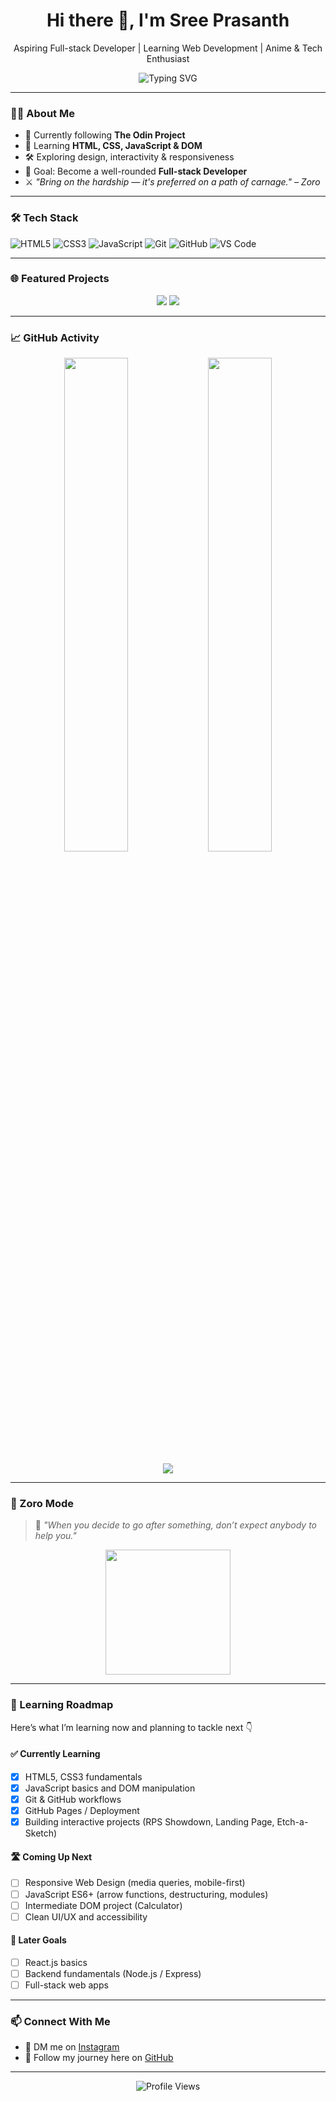 <h1 align="center">Hi there 👋, I'm Sree Prasanth</h1>

<p align="center">Aspiring Full-stack Developer | Learning Web Development | Anime & Tech Enthusiast</p>

<p align="center">
  <img src="https://readme-typing-svg.herokuapp.com?font=Fira+Code&pause=1000&color=F7F7F7&center=true&vCenter=true&width=435&lines=Learning+by+doing+🧠;Building+web+projects+💻;Loving+the+journey+❤️" alt="Typing SVG" />
</p>

---

### 🧑‍💻 About Me

- 🔭 Currently following **The Odin Project**
- 🌱 Learning **HTML, CSS, JavaScript & DOM**
- 🛠️ Exploring design, interactivity & responsiveness
- 🎯 Goal: Become a well-rounded **Full-stack Developer**
- ⚔️ *"Bring on the hardship — it's preferred on a path of carnage." – Zoro*

---

### 🛠️ Tech Stack

![HTML5](https://img.shields.io/badge/-HTML5-E34F26?logo=html5&logoColor=white&style=flat)
![CSS3](https://img.shields.io/badge/-CSS3-1572B6?logo=css3&logoColor=white&style=flat)
![JavaScript](https://img.shields.io/badge/-JavaScript-F7DF1E?logo=javascript&logoColor=black&style=flat)
![Git](https://img.shields.io/badge/-Git-F05032?logo=git&logoColor=white&style=flat)
![GitHub](https://img.shields.io/badge/-GitHub-181717?logo=github&logoColor=white&style=flat)
![VS Code](https://img.shields.io/badge/-VS_Code-007ACC?logo=visual-studio-code&logoColor=white&style=flat)

---

### 🌐 Featured Projects

<p align="center">
  <img src="https://github-readme-stats.vercel.app/api/pin/?username=Imissh3r&repo=etch-a-sketch" />
  <img src="https://github-readme-stats.vercel.app/api/pin/?username=Imissh3r&repo=rps-showdown" />
</p>

---

### 📈 GitHub Activity

<p align="center">
  <img src="https://github-readme-stats.vercel.app/api?username=Imissh3r&show_icons=true&hide_border=true" width="45%" />
  <img src="https://github-readme-stats.vercel.app/api/top-langs/?username=Imissh3r&layout=compact&hide_border=true" width="45%" />
</p>

<p align="center">
  <img src="https://github-profile-trophy.vercel.app/?username=Imissh3r&theme=gruvbox&no-frame=true&column=7" />
</p>

---

### 🧭 Zoro Mode

> 💬 *"When you decide to go after something, don’t expect anybody to help you."*

<p align="center">
  <img src="https://media1.tenor.com/m/cq32Sr3ymEsAAAAd/zoro-roronoa-zoro.gif" height="200" />
</p>

---

### 🚀 Learning Roadmap

Here’s what I’m learning now and planning to tackle next 👇

#### ✅ Currently Learning
- [x] HTML5, CSS3 fundamentals
- [x] JavaScript basics and DOM manipulation
- [x] Git & GitHub workflows
- [x] GitHub Pages / Deployment
- [x] Building interactive projects (RPS Showdown, Landing Page, Etch-a-Sketch)

#### 🛣️ Coming Up Next
- [ ] Responsive Web Design (media queries, mobile-first)
- [ ] JavaScript ES6+ (arrow functions, destructuring, modules)
- [ ] Intermediate DOM project (Calculator)
- [ ] Clean UI/UX and accessibility

#### 🧠 Later Goals
- [ ] React.js basics
- [ ] Backend fundamentals (Node.js / Express)
- [ ] Full-stack web apps

---

### 📫 Connect With Me

- 💬 DM me on [Instagram](https://www.instagram.com/f0rsake.n?utm_source=qr&igsh=MW1xc2oxejZ1d3FpMA==)
- 👀 Follow my journey here on [GitHub](https://github.com/Imissh3r)

---

<p align="center">
  <img src="https://komarev.com/ghpvc/?username=Imissh3r&label=Profile%20views&color=0e75b6&style=flat" alt="Profile Views" />
</p>
